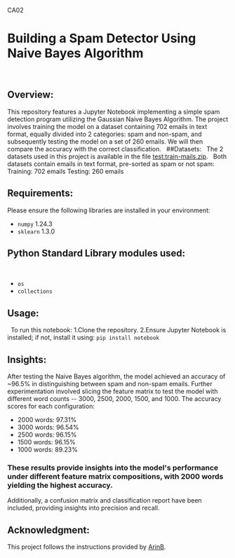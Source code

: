 CA02
# Building a Spam Detector Using Naive Bayes Algorithm
 
## Overview:
This repository features a Jupyter Notebook implementing a simple spam detection program utilizing the Gaussian Naive Bayes Algorithm. The project involves training the model on a dataset containing 702 emails in text format, equally divided into 2 categories: spam and non-spam, and subsequently testing the model on a set of 260 emails. We will then compare the accuracy with the correct classification.
 
##Datasets:
 
The 2 datasets used in this project is available in the file [test:train-mails.zip](https://github.com/LanceRoyston/Intro-to-Machine-Learning-BSAN-6070-02/blob/main/CA02%20Spam%20Detector%20Using%20Naive%20Bayes/test%3Atrain-mails.zip).
 
Both datasets contain emails in text format, pre-sorted as spam or not spam:
Training: 702 emails
Testing: 260 emails
 
## Requirements:
Please ensure the following libraries are installed in your environment:
 
- `numpy` 1.24.3
- `sklearn` 1.3.0
 
## Python Standard Library modules used:
 
- `os`
- `collections`
 
## Usage:
 
To run this notebook:
1.Clone the repository.
2.Ensure Jupyter Notebook is installed; if not, install it using: `pip install notebook`
 
## Insights:
After testing the Naive Bayes algorithm, the model achieved an accuracy of ~96.5% in distinguishing between spam and non-spam emails. Further experimentation involved slicing the feature matrix to test the model with different word counts -- 3000, 2500, 2000, 1500, and 1000.
The accuracy scores for each configuration:
- 2000 words: 97.31%
- 3000 words: 96.54%
- 2500 words: 96.15%
- 1500 words: 96.15%
- 1000 words: 89.23%
### These results provide insights into the model's performance under different feature matrix compositions, with 2000 words yielding the highest accuracy.
Additionally, a confusion matrix and classification report have been included, providing insights into precision and recall.
 
## Acknowledgment:
This project follows the instructions provided by [ArinB](https://github.com/ArinB).
